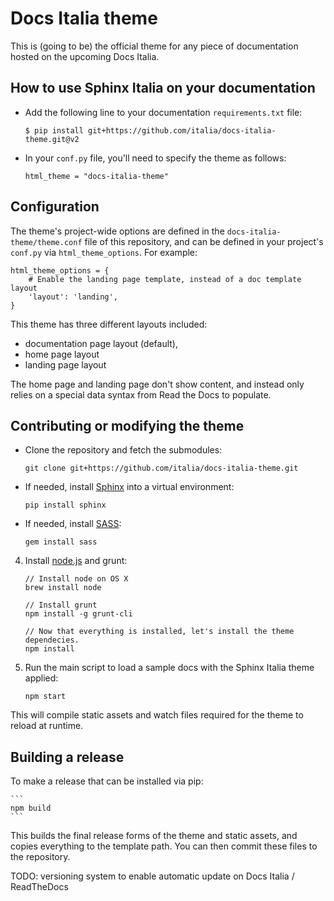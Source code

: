 # Docs Italia theme

This is (going to be) the official theme for any piece of documentation hosted on the
upcoming Docs Italia.

## How to use Sphinx Italia on your documentation 

* Add the following line to your documentation `requirements.txt` file:

    ```
    $ pip install git+https://github.com/italia/docs-italia-theme.git@v2
    ```

* In your `conf.py` file, you'll need to specify the theme as follows:

    ```
    html_theme = "docs-italia-theme"
    ```


## Configuration

The theme's project-wide options are defined in the `docs-italia-theme/theme.conf`
file of this repository, and can be defined in your project's `conf.py` via
`html_theme_options`. For example:

```
html_theme_options = {
    # Enable the landing page template, instead of a doc template layout
    'layout': 'landing',
}
```

This theme has three different layouts included:

* documentation page layout (default),
* home page layout
* landing page layout

The home page and landing page don't show content, and instead only relies on a special data
syntax from Read the Docs to populate.

## Contributing or modifying the theme

* Clone the repository and fetch the submodules:
    
    ```
    git clone git+https://github.com/italia/docs-italia-theme.git
    ```

* If needed, install [Sphinx](http://www.sphinx-doc.org/en/stable/) into a virtual environment:
    
    ```
    pip install sphinx
    ```

* If needed, install [SASS](http://sass-lang.com/):

    ```
    gem install sass
    ```

4. Install [node.js](https://nodejs.org) and grunt:

    ```
    // Install node on OS X
    brew install node

    // Install grunt
    npm install -g grunt-cli

    // Now that everything is installed, let's install the theme dependecies.
    npm install
    ```

5. Run the main script to load a sample docs with the Sphinx Italia theme applied:

    ```
    npm start
    ```

This will compile static assets and watch files required for the theme to reload at runtime.

## Building a release

To make a release that can be installed via pip:

    ```
    npm build
    ```

This builds the final release forms of the theme and static assets, and copies
everything to the template path. You can then commit these files to the
repository.

TODO: versioning system to enable automatic update on Docs Italia / ReadTheDocs
